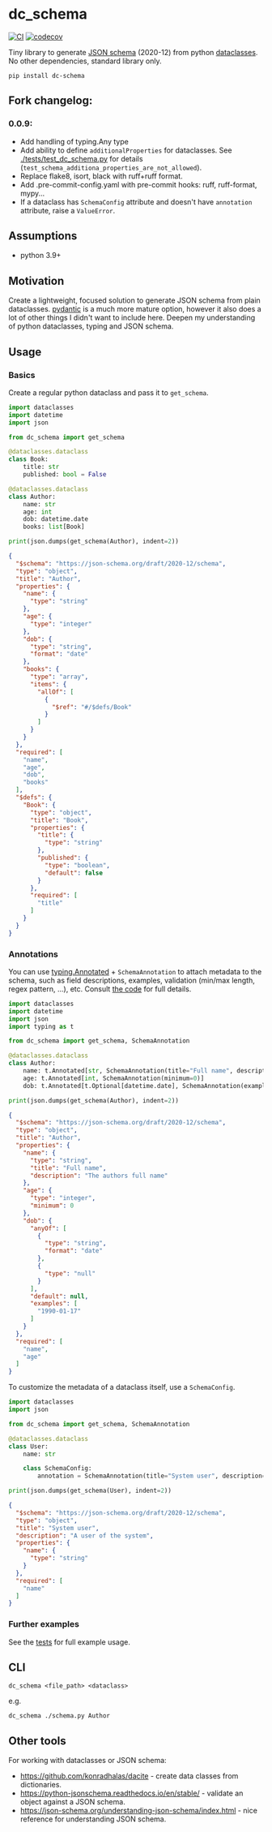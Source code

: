 # dc_schema

[![CI](https://github.com/Peter554/dc_schema/actions/workflows/ci.yaml/badge.svg)](https://github.com/Peter554/dc_schema/actions/workflows/ci.yaml)
[![codecov](https://codecov.io/gh/Peter554/dc_schema/branch/master/graph/badge.svg?token=YLT3N0HWO9)](https://codecov.io/gh/Peter554/dc_schema)

Tiny library to generate [JSON schema](https://json-schema.org/) (2020-12) from python
[dataclasses](https://docs.python.org/3/library/dataclasses.html). No other dependencies, standard library only.

```
pip install dc-schema
```

## Fork changelog:

### 0.0.9:

- Add handling of typing.Any type
- Add ability to define `additionalProperties` for dataclasses. See [./tests/test_dc_schema.py](./tests/test_dc_schema.py) for details (`test_schema_additiona_properties_are_not_allowed`).
- Replace flake8, isort, black with ruff+ruff format.
- Add .pre-commit-config.yaml with pre-commit hooks: ruff, ruff-format, mypy...
- If a dataclass has `SchemaConfig` attribute and doesn't have `annotation` attribute, raise a `ValueError`.

## Assumptions

* python 3.9+

## Motivation

Create a lightweight, focused solution to generate JSON schema from plain dataclasses. [pydantic](https://pydantic-docs.helpmanual.io/) is a much more mature option, however it also does a lot of other things I didn't want to include here. Deepen my understanding of python dataclasses, typing and JSON schema.

## Usage

### Basics

Create a regular python dataclass and pass it to `get_schema`.

```py
import dataclasses
import datetime
import json

from dc_schema import get_schema

@dataclasses.dataclass
class Book:
    title: str
    published: bool = False

@dataclasses.dataclass
class Author:
    name: str
    age: int
    dob: datetime.date
    books: list[Book]

print(json.dumps(get_schema(Author), indent=2))
```

```json
{
  "$schema": "https://json-schema.org/draft/2020-12/schema",
  "type": "object",
  "title": "Author",
  "properties": {
    "name": {
      "type": "string"
    },
    "age": {
      "type": "integer"
    },
    "dob": {
      "type": "string",
      "format": "date"
    },
    "books": {
      "type": "array",
      "items": {
        "allOf": [
          {
            "$ref": "#/$defs/Book"
          }
        ]
      }
    }
  },
  "required": [
    "name",
    "age",
    "dob",
    "books"
  ],
  "$defs": {
    "Book": {
      "type": "object",
      "title": "Book",
      "properties": {
        "title": {
          "type": "string"
        },
        "published": {
          "type": "boolean",
          "default": false
        }
      },
      "required": [
        "title"
      ]
    }
  }
}
```

### Annotations

You can use [typing.Annotated](https://docs.python.org/3/library/typing.html#typing.Annotated) + `SchemaAnnotation` to attach
metadata to the schema, such as field descriptions, examples, validation (min/max length, regex pattern, ...), etc.
Consult [the code](https://github.com/Peter554/dc_schema/blob/master/dc_schema/__init__.py) for full details.

```py
import dataclasses
import datetime
import json
import typing as t

from dc_schema import get_schema, SchemaAnnotation

@dataclasses.dataclass
class Author:
    name: t.Annotated[str, SchemaAnnotation(title="Full name", description="The authors full name")]
    age: t.Annotated[int, SchemaAnnotation(minimum=0)]
    dob: t.Annotated[t.Optional[datetime.date], SchemaAnnotation(examples=["1990-01-17"])] = None

print(json.dumps(get_schema(Author), indent=2))
```

```json
{
  "$schema": "https://json-schema.org/draft/2020-12/schema",
  "type": "object",
  "title": "Author",
  "properties": {
    "name": {
      "type": "string",
      "title": "Full name",
      "description": "The authors full name"
    },
    "age": {
      "type": "integer",
      "minimum": 0
    },
    "dob": {
      "anyOf": [
        {
          "type": "string",
          "format": "date"
        },
        {
          "type": "null"
        }
      ],
      "default": null,
      "examples": [
        "1990-01-17"
      ]
    }
  },
  "required": [
    "name",
    "age"
  ]
}
```

To customize the metadata of a dataclass itself, use a `SchemaConfig`.

```py
import dataclasses
import json

from dc_schema import get_schema, SchemaAnnotation

@dataclasses.dataclass
class User:
    name: str

    class SchemaConfig:
        annotation = SchemaAnnotation(title="System user", description="A user of the system")

print(json.dumps(get_schema(User), indent=2))
```

```json
{
  "$schema": "https://json-schema.org/draft/2020-12/schema",
  "type": "object",
  "title": "System user",
  "description": "A user of the system",
  "properties": {
    "name": {
      "type": "string"
    }
  },
  "required": [
    "name"
  ]
}
```

### Further examples

See the [tests](https://github.com/Peter554/dc_schema/blob/master/tests/test_dc_schema.py) for full example usage.

## CLI

```
dc_schema <file_path> <dataclass>
```

e.g.

```
dc_schema ./schema.py Author
```

## Other tools

For working with dataclasses or JSON schema:

* https://github.com/konradhalas/dacite - create data classes from dictionaries.
* https://python-jsonschema.readthedocs.io/en/stable/ - validate an object against a JSON schema.
* https://json-schema.org/understanding-json-schema/index.html - nice reference for understanding JSON schema.
